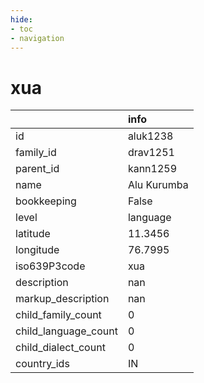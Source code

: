 ```yaml
---
hide:
- toc
- navigation
---
```

# xua
|                      | info        |
|:---------------------|:------------|
| id                   | aluk1238    |
| family_id            | drav1251    |
| parent_id            | kann1259    |
| name                 | Alu Kurumba |
| bookkeeping          | False       |
| level                | language    |
| latitude             | 11.3456     |
| longitude            | 76.7995     |
| iso639P3code         | xua         |
| description          | nan         |
| markup_description   | nan         |
| child_family_count   | 0           |
| child_language_count | 0           |
| child_dialect_count  | 0           |
| country_ids          | IN          |